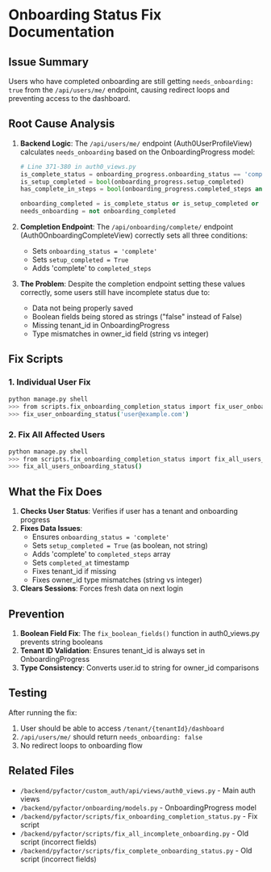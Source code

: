 # Onboarding Status Fix Documentation

## Issue Summary

Users who have completed onboarding are still getting `needs_onboarding: true` from the `/api/users/me/` endpoint, causing redirect loops and preventing access to the dashboard.

## Root Cause Analysis

1. **Backend Logic**: The `/api/users/me/` endpoint (Auth0UserProfileView) calculates `needs_onboarding` based on the OnboardingProgress model:
   ```python
   # Line 371-380 in auth0_views.py
   is_complete_status = onboarding_progress.onboarding_status == 'complete'
   is_setup_completed = bool(onboarding_progress.setup_completed)
   has_complete_in_steps = bool(onboarding_progress.completed_steps and 'complete' in onboarding_progress.completed_steps)
   
   onboarding_completed = is_complete_status or is_setup_completed or has_complete_in_steps
   needs_onboarding = not onboarding_completed
   ```

2. **Completion Endpoint**: The `/api/onboarding/complete/` endpoint (Auth0OnboardingCompleteView) correctly sets all three conditions:
   - Sets `onboarding_status = 'complete'`
   - Sets `setup_completed = True`
   - Adds 'complete' to `completed_steps`

3. **The Problem**: Despite the completion endpoint setting these values correctly, some users still have incomplete status due to:
   - Data not being properly saved
   - Boolean fields being stored as strings ("false" instead of False)
   - Missing tenant_id in OnboardingProgress
   - Type mismatches in owner_id field (string vs integer)

## Fix Scripts

### 1. Individual User Fix
```bash
python manage.py shell
>>> from scripts.fix_onboarding_completion_status import fix_user_onboarding_status
>>> fix_user_onboarding_status('user@example.com')
```

### 2. Fix All Affected Users
```bash
python manage.py shell
>>> from scripts.fix_onboarding_completion_status import fix_all_users_onboarding_status
>>> fix_all_users_onboarding_status()
```

## What the Fix Does

1. **Checks User Status**: Verifies if user has a tenant and onboarding progress
2. **Fixes Data Issues**:
   - Ensures `onboarding_status = 'complete'`
   - Sets `setup_completed = True` (as boolean, not string)
   - Adds 'complete' to `completed_steps` array
   - Sets `completed_at` timestamp
   - Fixes tenant_id if missing
   - Fixes owner_id type mismatches (string vs integer)
3. **Clears Sessions**: Forces fresh data on next login

## Prevention

1. **Boolean Field Fix**: The `fix_boolean_fields()` function in auth0_views.py prevents string booleans
2. **Tenant ID Validation**: Ensures tenant_id is always set in OnboardingProgress
3. **Type Consistency**: Converts user.id to string for owner_id comparisons

## Testing

After running the fix:
1. User should be able to access `/tenant/{tenantId}/dashboard`
2. `/api/users/me/` should return `needs_onboarding: false`
3. No redirect loops to onboarding flow

## Related Files

- `/backend/pyfactor/custom_auth/api/views/auth0_views.py` - Main auth views
- `/backend/pyfactor/onboarding/models.py` - OnboardingProgress model
- `/backend/pyfactor/scripts/fix_onboarding_completion_status.py` - Fix script
- `/backend/pyfactor/scripts/fix_all_incomplete_onboarding.py` - Old script (incorrect fields)
- `/backend/pyfactor/scripts/fix_complete_onboarding_status.py` - Old script (incorrect fields)